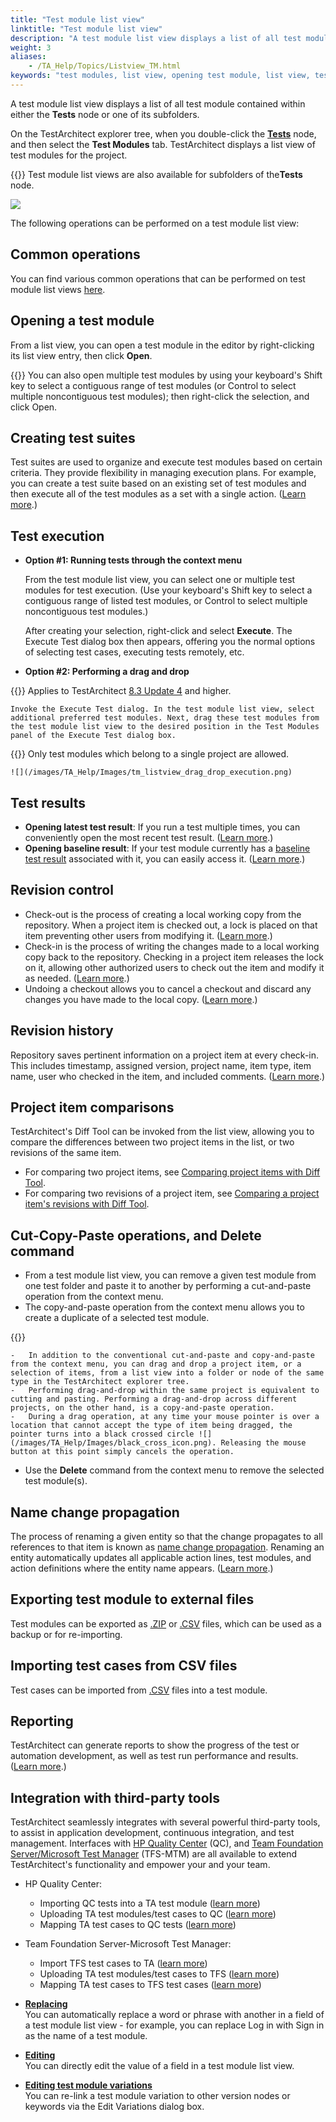 ```yaml
--- 
title: "Test module list view"
linktitle: "Test module list view"
description: "A test module list view displays a list of all test module contained within either the Tests node or one of its subfolders."
weight: 3
aliases: 
    - /TA_Help/Topics/Listview_TM.html
keywords: "test modules, list view, opening test module, list view, test modules, executing test, check in, check out, list view, test modules, undo, list view, test modules, opening latest test result, list view, test modules, opening baseline result, history, renaming, creating test suite, reporting, exporting, sorting, copying text, filters, editing multiple fields"
---
```


A test module list view displays a list of all test module contained within either the **Tests** node or one of its subfolders.

On the TestArchitect explorer tree, when you double-click the [**Tests**](/TA_Help/Topics/Project_items_tests.html) node, and then select the **Test Modules** tab. TestArchitect displays a list view of test modules for the project.

{{<note>}} Test module list views are also available for subfolders of the**Tests** node.

![](/images/TA_Help/Images/Listview_example.png)

The following operations can be performed on a test module list view:

## Common operations

You can find various common operations that can be performed on test module list views [here](/TA_Help/Topics/Listview_common_operations.html).

## Opening a test module

From a list view, you can open a test module in the editor by right-clicking its list view entry, then click **Open**.

{{<tip>}} You can also open multiple test modules by using your keyboard's Shift key to select a contiguous range of test modules \(or Control to select multiple noncontiguous test modules\); then right-click the selection, and click Open.

## Creating test suites

Test suites are used to organize and execute test modules based on certain criteria. They provide flexibility in managing execution plans. For example, you can create a test suite based on an existing set of test modules and then execute all of the test modules as a set with a single action. \([Learn more](/TA_Help/Topics/Test_suite_item_static.html#step.Option_4).\)

## Test execution

-   **Option \#1: Running tests through the context menu**

    From the test module list view, you can select one or multiple test modules for test execution. \(Use your keyboard's Shift key to select a contiguous range of listed test modules, or Control to select multiple noncontiguous test modules.\)

    After creating your selection, right-click and select **Execute**. The Execute Test dialog box then appears, offering you the normal options of selecting test cases, executing tests remotely, etc.

-   **Option \#2: Performing a drag and drop**

{{<note>}} Applies to TestArchitect [8.3 Update 4](/TA_ReleaseNotes/DITA_source/Whats_New_Windows_8.3_update_4.html) and higher.

    Invoke the Execute Test dialog. In the test module list view, select additional preferred test modules. Next, drag these test modules from the test module list view to the desired position in the Test Modules panel of the Execute Test dialog box.

{{<important>}} Only test modules which belong to a single project are allowed.

    ![](/images/TA_Help/Images/tm_listview_drag_drop_execution.png)


## Test results

-   **Opening latest test result**: If you run a test multiple times, you can conveniently open the most recent test result. \([Learn more](/TA_Help/Topics/Test_result_open_latest_test_result.html).\)
-   **Opening baseline result**: If your test module currently has a [baseline test result](/TA_Help/Topics/Test_result_comparison_dialog_box.html) associated with it, you can easily access it. \([Learn more](/TA_Help/Topics/Test_result_open_baseline_result.html).\)

## Revision control

-   Check-out is the process of creating a local working copy from the repository. When a project item is checked out, a lock is placed on that item preventing other users from modifying it. \([Learn more](/TA_Help/Topics/Project_items_checkout.html).\)
-   Check-in is the process of writing the changes made to a local working copy back to the repository. Checking in a project item releases the lock on it, allowing other authorized users to check out the item and modify it as needed. \([Learn more](/TA_Help/Topics/Project_items_checkin.html).\)
-   Undoing a checkout allows you to cancel a checkout and discard any changes you have made to the local copy. \([Learn more](/TA_Help/Topics/Project_items_undo_checkout.html).\)

## Revision history

Repository saves pertinent information on a project item at every check-in. This includes timestamp, assigned version, project name, item type, item name, user who checked in the item, and included comments. \([Learn more](/TA_Help/Topics/Project_items_history.html).\)

## Project item comparisons

TestArchitect's Diff Tool can be invoked from the list view, allowing you to compare the differences between two project items in the list, or two revisions of the same item.

-   For comparing two project items, see [Comparing project items with Diff Tool](/TA_Help/Topics/ug_diff_tool_comparing_items.html).
-   For comparing two revisions of a project item, see [Comparing a project item's revisions with Diff Tool](/TA_Help/Topics/ug_diff_tool_comparing_revisions.html).

## Cut-Copy-Paste operations, and Delete command

-   From a test module list view, you can remove a given test module from one test folder and paste it to another by performing a cut-and-paste operation from the context menu.
-   The copy-and-paste operation from the context menu allows you to create a duplicate of a selected test module.

{{<tip>}}

    -   In addition to the conventional cut-and-paste and copy-and-paste from the context menu, you can drag and drop a project item, or a selection of items, from a list view into a folder or node of the same type in the TestArchitect explorer tree.
    -   Performing drag-and-drop within the same project is equivalent to cutting and pasting. Performing a drag-and-drop across different projects, on the other hand, is a copy-and-paste operation.
    -   During a drag operation, at any time your mouse pointer is over a location that cannot accept the type of item being dragged, the pointer turns into a black crossed circle ![](/images/TA_Help/Images/black_cross_icon.png). Releasing the mouse button at this point simply cancels the operation.
-   Use the **Delete** command from the context menu to remove the selected test module\(s\).

## Name change propagation

The process of renaming a given entity so that the change propagates to all references to that item is known as [name change propagation](/TA_Glossary/Topics/glossaryNameChangePropagation.html). Renaming an entity automatically updates all applicable action lines, test modules, and action definitions where the entity name appears. \([Learn more](/TA_Help/Topics/Project_and_project_items_rename_refactoring.html).\)

## Exporting test module to external files

Test modules can be exported as [.ZIP](/TA_Help/Topics/Test_module_exporting_to_zip.html) or [.CSV](/TA_Help/Topics/Exporing_to_CSV_single_test_module.html) files, which can be used as a backup or for re-importing.

## Importing test cases from CSV files

Test cases can be imported from [.CSV](/TA_Help/Topics/Importing_from_CSV_test_cases.html) files into a test module.

## Reporting

TestArchitect can generate reports to show the progress of the test or automation development, as well as test run performance and results. \([Learn more](/TA_Help/Topics/Report_producing.html#choice_oj2_cwb_cw).\)

## Integration with third-party tools

TestArchitect seamlessly integrates with several powerful third-party tools, to assist in application development, continuous integration, and test management. Interfaces with [HP Quality Center](/TA_Help/Topics/Integration_QC_intro.html) \(QC\), and [Team Foundation Server/Microsoft Test Manager](/TA_Help/Topics/ug_MTM_def.html) \(TFS-MTM\) are all available to extend TestArchitect's functionality and empower your and your team.

-   HP Quality Center:
    -   Importing QC tests into a TA test module \([learn more](/TA_Help/Topics/Integration_QC_test_development_step_1.html)\)
    -   Uploading TA test modules/test cases to QC \([learn more](/TA_Help/Topics/Integration_QC_test_development_step_2.html)\)
    -   Mapping TA test cases to QC tests \([learn more](/TA_Help/Topics/Integration_QC_connecting_repo_to_QC_server_step_3.html)\)
-   Team Foundation Server-Microsoft Test Manager:
    -   Import TFS test cases to TA \([learn more](/TA_Help/Topics/ug_MTM_import_TC.html)\)
    -   Uploading TA test modules/test cases to TFS \([learn more](/TA_Help/Topics/ug_upload_TAtest_MTM.html)\)
    -   Mapping TA test cases to TFS test cases \([learn more](/TA_Help/Topics/Integration_MTM_mapping_TA_MTM_IDs.html)\)

-   **[Replacing](/TA_Help/Topics/Listview_test_module_replacing.html)**  
You can automatically replace a word or phrase with another in a field of a test module list view - for example, you can replace Log in with Sign in as the name of a test module.
-   **[Editing](/TA_Help/Topics/Listview_test_module_editing.html)**  
You can directly edit the value of a field in a test module list view.
-   **[Editing test module variations](/TA_Help/Topics/ug_Listview_test_module_editing_variations.html)**  
You can re-link a test module variation to other version nodes or keywords via the Edit Variations dialog box.




